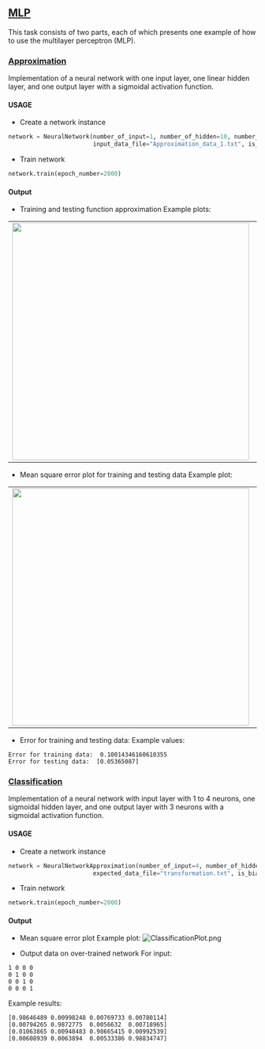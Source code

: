 ## [MLP](https://github.com/JuliaSzymanska/Artificial-Intelligence/tree/master/MLP)
This task consists of two parts, each of which presents one example of how to use the multilayer perceptron (MLP).

### [Approximation](https://github.com/JuliaSzymanska/Artificial-Intelligence/blob/master/MLP/Approximation.py)
Implementation of a neural network with one input layer, one linear hidden layer, and one output layer with a sigmoidal activation function.

#### USAGE
* Create a network instance
```python
network = NeuralNetwork(number_of_input=1, number_of_hidden=10, number_of_output=1, 
                        input_data_file="Approximation_data_1.txt", is_bias=1)
```
* Train network
```python
network.train(epoch_number=2000)
```

#### Output
* Training and testing function approximation
Example plots:
<table cellpadding="0" cellspacing="0" border="0">
  <tr>
    <td><img src="https://github.com/JuliaSzymanska/Artificial-Intelligence/blob/master/MLP/.readme/ApproximationTrainingFunction.png" width="480"></td>
    <td><img src="https://github.com/JuliaSzymanska/Artificial-Intelligence/blob/master/SOM/.readme/ApproximationTestingFunction.png" width="480"></td>
  </tr>
 </table>
 
* Mean square error plot for training and testing data
Example plot:
<table cellpadding="0" cellspacing="0" border="0">
  <tr>
    <td><img src="https://github.com/JuliaSzymanska/Artificial-Intelligence/blob/master/MLP/.readme/ApproximationErrorForTraining.png" width="480"></td>
    <td><img src="https://github.com/JuliaSzymanska/Artificial-Intelligence/blob/master/SOM/.readme/ApproximationErrorForTesting.png" width="480"></td>
  </tr>
 </table>
 
* Error for training and testing data:
Example values:
```text
Error for training data:  0.10014346160610355
Error for testing data:  [0.05365087]
```

### [Classification](https://github.com/JuliaSzymanska/Artificial-Intelligence/blob/master/MLP/Classification.py)
Implementation of a neural network with input layer with 1 to 4 neurons, one sigmoidal hidden layer, and one output layer with 3 neurons with a sigmoidal activation function.

#### USAGE
* Create a network instance
```python
network = NeuralNetworkApproximation(number_of_input=4, number_of_hidden=3, number_of_output=4, input_data_file="transformation.txt",
                        expected_data_file="transformation.txt", is_bias=1)
```
* Train network
```python
network.train(epoch_number=2000)
```

#### Output
* Mean square error plot
Example plot:
![ClassificationPlot.png](https://github.com/JuliaSzymanska/Artificial-Intelligence/blob/master/MLP/.readme/ClassificationPlot.png)

* Output data on over-trained network
For input:
```text
1 0 0 0
0 1 0 0
0 0 1 0
0 0 0 1
```
Example results:
```text
[0.98646489 0.00998248 0.00769733 0.00780114]
[0.00794265 0.9872775  0.0056632  0.00718965]
[0.01063865 0.00948483 0.98665415 0.00992539]
[0.00608939 0.0063894  0.00533386 0.98834747]
```
